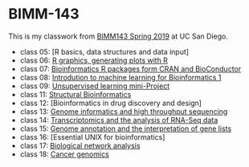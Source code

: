 # BIMM-143

This is my classwork from [BIMM143 Spring 2019](https://bioboot.github.io/bimm143_S19/) at UC San Diego.

- class 05: [R basics, data structures and data input]
- class 06: [R graphics, generating plots with R](https://github.com/jmpark1400/bimm143/blob/master/class06/Class06.md)
- class 07: [Bioinformatics R packages form CRAN and BioConductor](https://github.com/jmpark1400/bimm143/blob/master/class07/class7.md)
- class 08: [Introdution to machine learning for Bioinformatics 1](https://github.com/jmpark1400/bimm143/blob/master/class08/class8.Rmd)
- class 09: [Unsupervised learning mini-Project](https://github.com/jmpark1400/bimm143/blob/master/Class09/class9.md)
- class 11: [Structural Bioinformatics](https://github.com/jmpark1400/bimm143/blob/master/class11/class11.md)
- class 12: [Bioinformatics in drug discovery and design]
- class 13: [Genome informatics and high throughput sequencing](https://github.com/jmpark1400/bimm143/blob/master/class13/class13.md)
- class 14: [Transcriptomics and the analysis of RNA-Seq data](https://github.com/jmpark1400/bimm143/blob/master/Class14/class14.Rmd)
- class 15: [Genome annotation and the interpretation of gene lists](https://github.com/jmpark1400/bimm143/blob/master/Class15/Class15.md)
- class 16: [Essential UNIX for bioinformatics]
- class 17: [Biological network analysis](https://github.com/jmpark1400/bimm143/blob/master/Class%2017/class17.Rmd)
- class 18: [Cancer genomics](https://github.com/jmpark1400/bimm143/blob/master/Class18/class18.md)
